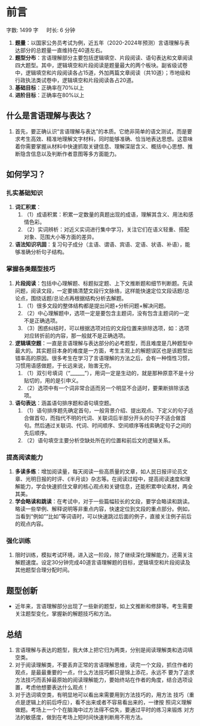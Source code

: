 # 前言[](https://sakib.local/言语理解/言语说明.html#前言)

 字数: 1499 字   时长: 6 分钟

1. **题量**：以国家公务员考试为例，近五年（2020-2024年预测）言语理解与表达部分的总题量一直维持在40道左右。
2. **题型分布**：言语理解部分主要包括逻辑填空、片段阅读、语句表达和文章阅读四大题型。其中，逻辑填空和片段阅读是题量最大的两个板块。副省级试卷中，逻辑填空和片段阅读各占15道，外加两篇文章阅读（共10道）；市地级和行政执法类试卷中，逻辑填空和片段阅读各占20道。
3. **基础目标**：正确率在70%以上
4. **进阶目标**：正确率在80%以上

## 什么是言语理解与表达？[](https://sakib.local/言语理解/言语说明.html#什么是言语理解与表达)

1. 首先，要正确认识“言语理解与表达”的本质。它绝非简单的语文测试，而是要求考生高效、精准地理解文字材料，同时能够准确、恰当地表达思想。这意味着你需要掌握从材料中快速抓取关键信息、理解深层含义、概括中心思想、推断隐含信息以及判断作者意图等多方面能力。

## 如何学习？[](https://sakib.local/言语理解/言语说明.html#如何学习)

### 扎实基础知识[](https://sakib.local/言语理解/言语说明.html#扎实基础知识)

1. **词汇积累**：
   1. （1）成语积累：积累一定数量的真题出现的成语，理解其含义、用法和感情色彩。
   2. （2）实词辨析：对近义实词进行集中学习，关注它们在语义轻重、搭配对象、范围大小等方面的差异。
2. **语法知识巩固**：复习句子成分（主语、谓语、宾语、定语、状语、补语），能够准确分析句子结构。

### 掌握各类题型技巧[](https://sakib.local/言语理解/言语说明.html#掌握各类题型技巧)

1. **片段阅读**：包括中心理解题、标题拟定题、上下文推断题和细节判断题。先读问题，阅读文段，一定要搞清楚文段行文脉络，这样能快速定位文段话题/总论点，围绕话题/总论点再根据结构分析去解题。
   1. （1）很多文段的整体结构都是提出问题+分析问题+解决问题。
   2. （2）中心理解题中，选项一定是要包含主题词，没有包含主题词的一定不是正确选项。
   3. （3）困惑纠结时，可以根据选项对应的文段位置来排除选项，如：选项对应转折前的内容，那一般就不是正确选项。
2. **逻辑填空题**：一直是言语理解与表达部分的必考题型，而且难度是几种题型中最大的。其实题目本身的难度是一方面，考生主观上的解题误区也是该题型出错率高的原因。很多考生在学习了言语理解的方法之后，会有一种惰性习惯，习惯用语感做题，于长远来说，贻害无穷。
   1. （1）双引号填词（“______”），用词一定是生动的，就是那种原意不是十分贴切的，用的是引申义。
   2. （2）选项中有一个词非常合适而另一个明显不合适时，要果断排除该选项。
3. **语句表达**：涵盖语句排序题和语句填空题。
   1. （1）语句排序题先确定首句，一般背景介绍、提出观点、下定义的句子适合做首句，而指代不明的代词、关联词后半部分开头的句子不适合做首句。然后通过关联词、代词、时间顺序、空间顺序等线索确定句子之间的先后顺序。
   2. （2）语句填空主要分析空缺处所在的位置和前后文的逻辑关系。

### 提高阅读能力[](https://sakib.local/言语理解/言语说明.html#提高阅读能力)

1. **多读多练**：增加阅读量，每天阅读一些高质量的文章，如人民日报评论员文章、光明日报的时评、《半月谈》杂志等。在阅读过程中，提高阅读速度和理解能力，学会快速抓住文章的核心观点和关键信息，还能积累申论素材，两全其美。
2. **学会略读和跳读**：在考试中，对于一些篇幅较长的文段，要学会略读和跳读。略读一些举例、解释说明等非重点内容，快速定位到文段的重点部分。例如，当看到“例如”“比如”等词语时，可以快速跳过后面的例子，直接关注例子前后的观点内容。

### 强化训练[](https://sakib.local/言语理解/言语说明.html#强化训练)

1. 限时训练，模拟考试环境，进入这一阶段，除了继续深化理解能力，还需关注解题速度。设定30分钟完成40道言语理解题的目标，逻辑填空和片段阅读及其他题型合理分配时间。

## 题型创新[](https://sakib.local/言语理解/言语说明.html#题型创新)

- 近年来，言语理解部分出现了一些新的题型，如上文推断和修辞等。考生需要关注题型变化，掌握新的解题技巧和方法。

## 总结[](https://sakib.local/言语理解/言语说明.html#总结)

1. 言语理解与表达的题型，我大体上把它归为两类，分别是阅读理解类和选词填空类。
2. 对于阅读理解类，不要丢弃正常的言语理解思维，读完一个文段，抓住作者的观点，是最最重要的一点，什么方法技巧都只是锦上添花，永远不 要为了追求方法技巧而丢掉最原始的阅读理解能力，要始终站在作者的角度，结合选项设置，考虑他想要表达什么观点！
3. 对于选词填空类，有明显地可以看出来需要用到方法技巧的，用方法 技巧（重点是逻辑上的前后呼应），看不出来或者不容易看出来的，一律按 照词义理解做题。考场上一个个在脑海中过方法得不偿失，要通过平时的练习来锻炼 对方法的敏感度，做到在考场上短时间快速判断用不用方法。
